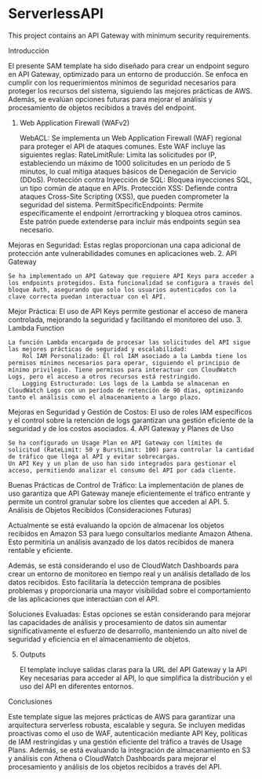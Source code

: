 # ServerlessAPI
This project contains an API Gateway with minimum security requirements.

Introducción

El presente SAM template ha sido diseñado para crear un endpoint seguro en API Gateway, optimizado para un entorno de producción. Se enfoca en cumplir con los requerimientos mínimos de seguridad necesarios para proteger los recursos del sistema, siguiendo las mejores prácticas de AWS. Además, se evalúan opciones futuras para mejorar el análisis y procesamiento de objetos recibidos a través del endpoint.
1. Web Application Firewall (WAFv2)

    WebACL: Se implementa un Web Application Firewall (WAF) regional para proteger el API de ataques comunes. Este WAF incluye las siguientes reglas:
        RateLimitRule: Limita las solicitudes por IP, estableciendo un máximo de 1000 solicitudes en un período de 5 minutos, lo cual mitiga ataques básicos de Denegación de Servicio (DDoS).
        Protección contra Inyección de SQL: Bloquea inyecciones SQL, un tipo común de ataque en APIs.
        Protección XSS: Defiende contra ataques Cross-Site Scripting (XSS), que pueden comprometer la seguridad del sistema.
        PermitSpecificEndpoints: Permite específicamente el endpoint /errortracking y bloquea otros caminos. Este patrón puede extenderse para incluir más endpoints según sea necesario.

Mejoras en Seguridad: Estas reglas proporcionan una capa adicional de protección ante vulnerabilidades comunes en aplicaciones web.
2. API Gateway

    Se ha implementado un API Gateway que requiere API Keys para acceder a los endpoints protegidos. Esta funcionalidad se configura a través del bloque Auth, asegurando que solo los usuarios autenticados con la clave correcta puedan interactuar con el API.

Mejor Práctica: El uso de API Keys permite gestionar el acceso de manera controlada, mejorando la seguridad y facilitando el monitoreo del uso.
3. Lambda Function

    La función Lambda encargada de procesar las solicitudes del API sigue las mejores prácticas de seguridad y escalabilidad:
        Rol IAM Personalizado: El rol IAM asociado a la Lambda tiene los permisos mínimos necesarios para operar, siguiendo el principio de mínimo privilegio. Tiene permisos para interactuar con CloudWatch Logs, pero el acceso a otros recursos está restringido.
        Logging Estructurado: Los logs de la Lambda se almacenan en CloudWatch Logs con un período de retención de 90 días, optimizando tanto el análisis como el almacenamiento a largo plazo.

Mejoras en Seguridad y Gestión de Costos: El uso de roles IAM específicos y el control sobre la retención de logs garantizan una gestión eficiente de la seguridad y de los costos asociados.
4. API Gateway y Planes de Uso

    Se ha configurado un Usage Plan en API Gateway con límites de solicitud (RateLimit: 50 y BurstLimit: 100) para controlar la cantidad de tráfico que llega al API y evitar sobrecargas.
    Un API Key y un plan de uso han sido integrados para gestionar el acceso, permitiendo analizar el consumo del API por cada cliente.

Buenas Prácticas de Control de Tráfico: La implementación de planes de uso garantiza que API Gateway maneje eficientemente el tráfico entrante y permite un control granular sobre los clientes que acceden al API.
5. Análisis de Objetos Recibidos (Consideraciones Futuras)

Actualmente se está evaluando la opción de almacenar los objetos recibidos en Amazon S3 para luego consultarlos mediante Amazon Athena. Esto permitiría un análisis avanzado de los datos recibidos de manera rentable y eficiente.

Además, se está considerando el uso de CloudWatch Dashboards para crear un entorno de monitoreo en tiempo real y un análisis detallado de los datos recibidos. Esto facilitaría la detección temprana de posibles problemas y proporcionaría una mayor visibilidad sobre el comportamiento de las aplicaciones que interactúan con el API.

Soluciones Evaluadas: Estas opciones se están considerando para mejorar las capacidades de análisis y procesamiento de datos sin aumentar significativamente el esfuerzo de desarrollo, manteniendo un alto nivel de seguridad y eficiencia en el almacenamiento de objetos.

5. Outputs

    El template incluye salidas claras para la URL del API Gateway y la API Key necesarias para acceder al API, lo que simplifica la distribución y el uso del API en diferentes entornos.

Conclusiones

Este template sigue las mejores prácticas de AWS para garantizar una arquitectura serverless robusta, escalable y segura. Se incluyen medidas proactivas como el uso de WAF, autenticación mediante API Key, políticas de IAM restringidas y una gestión eficiente del tráfico a través de Usage Plans. Además, se está evaluando la integración de almacenamiento en S3 y análisis con Athena o CloudWatch Dashboards para mejorar el procesamiento y análisis de los objetos recibidos a través del API.